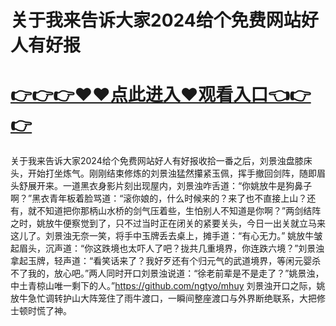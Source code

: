 # 关于我来告诉大家2024给个免费网站好人有好报
# <a href="https://github.com/mpihg/bgtry/issues/1">👉👉👉♥♥点此进入♥观看入口👈👉👉</a>
关于我来告诉大家2024给个免费网站好人有好报收拾一番之后，刘景浊盘膝床头，开始打坐炼气。刚刚结束修炼的刘景浊猛然攥紧玉佩，挥手撤回剑阵，随即眉头舒展开来。一道黑衣身影片刻出现屋内，刘景浊咋舌道：“你姚放牛是狗鼻子啊？”黑衣青年板着脸骂道：“滚你娘的，什么时候来的？来了也不直接上山？还有，就不知道把你那柄山水桥的剑气压着些，生怕别人不知道是你啊？”两剑结阵之时，姚放牛便察觉到了，只不过当时正在闭关的紧要关头，今日一出关就立马来这儿了。刘景浊无奈一笑，将手中玉牌丢去桌上，摊手道：“有心无力。”
姚放牛皱起眉头，沉声道：“你这跌境也太吓人了吧？拢共几重境界，你连跌六境？”刘景浊拿起玉牌，轻声道：“看笑话来了？我好歹还有个归元气的武道境界，等闲元婴杀不了我的，放心吧。”两人同时开口刘景浊说道：“徐老前辈是不是走了？”姚景浊，中土青椋山唯一剩下的人。”https://github.com/ngtyo/mhuy
刘景浊开口之际，姚放牛急忙调转护山大阵笼住了雨牛渡口，一瞬间整座渡口与外界断绝联系，大把修士顿时慌了神。
